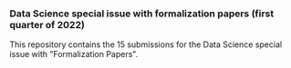 ### Data Science special issue with formalization papers (first quarter of 2022)

This repository contains the 15 submissions for the Data Science special issue with "Formalization Papers".
